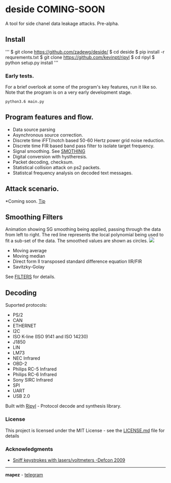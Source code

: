 # deside COMING-SOON
A tool for side chanel data leakage attacks. Pre-alpha.


## Install
'''
$ git clone https://github.com/zadewg/deside/
$ cd deside
$ pip install -r requrements.txt
$ git clone https://github.com/kevinpt/ripyl
$ cd ripyl
$ python setup.py install
'''

### Early tests.
For a brief overlook at some of the program's key features, run it like so. Note that the program is on a very early development stage.

```
python3.6 main.py
```

## Program features and flow.

* Data source parsing
* Asynchronous source correction.
* Discrete time iFFT/notch based 50-60 Hertz power grid noise reduction. 
* Discrete time FIR based band pass filter to isolate target frequency.
* Signal smoothing. See [SMOTHING](#filters)
* Digital conversion with hystheresis.
* Packet decoding, checksum.
* Statistical collision attack on ps2 packets.
* Statistcal frequency analysis on decoded text messages.


## Attack scenario.

*Coming soon.
[Tip](https://www.alibaba.com/product-detail/Vandalproof-16-Keys-Stainless-Steel-Keyboard_60817438401.html?spm=a2700.galleryofferlist.normalList.23.47c676f0u6gqsh)


## Smoothing Filters
<a name="filters"></a>
Animation showing SG smoothing being applied, passing through the data from left to right. The red line represents the local polynomial being used to fit a sub-set of the data. The smoothed values are shown as circles.
![](https://upload.wikimedia.org/wikipedia/commons/thumb/8/89/Lissage_sg3_anim.gif/400px-Lissage_sg3_anim.gif)


* Moving average
* Moving median
* Direct form II transposed standard difference equation IIR/FIR
* Savitzky-Golay

See [FILTERS](https://github.com/zadewg/deside/blob/master/FILTERS.py) for details.

## Decoding

Suported protocols:
* PS/2
* CAN
* ETHERNET
* I2C
* ISO K-line (ISO 9141 and ISO 14230)
* J1850
* LIN
* LM73
* NEC Infrared
* OBD-2
* Philips RC-5 Infrared
* Philips RC-6 Infrared
* Sony SIRC Infrared
* SPI
* UART
* USB 2.0

Built with [Ripyl](https://github.com/kevinpt/ripyl) - Protocol decode and synthesis library.


### License

This project is licensed under the MIT License - see the [LICENSE.md](LICENSE.md) file for details


### Acknowledgments

* [Sniff keystrokes with lasers/voltmeters -Defcon 2009](http://www.blackhat.com/presentations/bh-usa-09/BARISANI/BHUSA09-Barisani-Keystrokes-SLIDES.pdf)

---

**mapez** - [telegram](https://t.me/mapezz)
